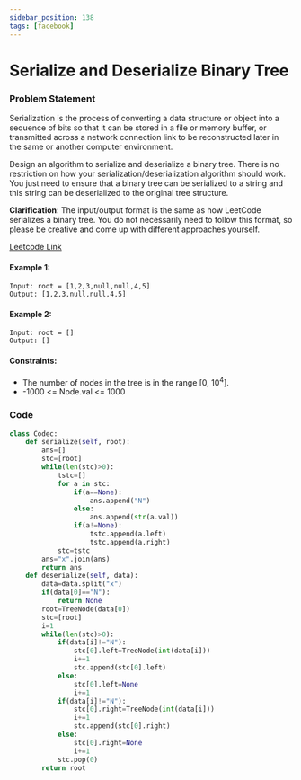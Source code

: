 ```yaml
---
sidebar_position: 138
tags: [facebook]
---
```


# Serialize and Deserialize Binary Tree

### Problem Statement

Serialization is the process of converting a data structure or object into a sequence of bits so that it can be stored in a file or memory buffer, or transmitted across a network connection link to be reconstructed later in the same or another computer environment.

Design an algorithm to serialize and deserialize a binary tree. There is no restriction on how your serialization/deserialization algorithm should work. You just need to ensure that a binary tree can be serialized to a string and this string can be deserialized to the original tree structure.

**Clarification**: The input/output format is the same as how LeetCode serializes a binary tree. You do not necessarily need to follow this format, so please be creative and come up with different approaches yourself.

[Leetcode Link](https://leetcode.com/problems/serialize-and-deserialize-binary-tree/)

#### Example 1:

```
Input: root = [1,2,3,null,null,4,5]
Output: [1,2,3,null,null,4,5]
```

#### Example 2:

```
Input: root = []
Output: []
```

#### Constraints:

- The number of nodes in the tree is in the range [0, 10<sup>4</sup>].
- -1000 <= Node.val <= 1000

### Code

```python title="Python"
class Codec:
    def serialize(self, root):
        ans=[]
        stc=[root]
        while(len(stc)>0):
            tstc=[]
            for a in stc:
                if(a==None):
                    ans.append("N")
                else:
                    ans.append(str(a.val))
                if(a!=None):
                    tstc.append(a.left)
                    tstc.append(a.right)
            stc=tstc
        ans="x".join(ans)
        return ans
    def deserialize(self, data):
        data=data.split("x")
        if(data[0]=="N"):
            return None
        root=TreeNode(data[0])
        stc=[root]
        i=1
        while(len(stc)>0):
            if(data[i]!="N"):
                stc[0].left=TreeNode(int(data[i]))
                i+=1
                stc.append(stc[0].left)
            else:
                stc[0].left=None
                i+=1
            if(data[i]!="N"):
                stc[0].right=TreeNode(int(data[i]))
                i+=1
                stc.append(stc[0].right)
            else:
                stc[0].right=None
                i+=1
            stc.pop(0)
        return root
```
